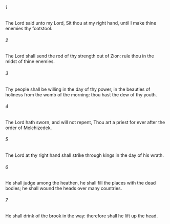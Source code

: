 ###### 1
The Lord said unto my Lord, Sit thou at my right hand, until I make thine enemies thy footstool.

###### 2
The Lord shall send the rod of thy strength out of Zion: rule thou in the midst of thine enemies.

###### 3
Thy people shall be willing in the day of thy power, in the beauties of holiness from the womb of the morning: thou hast the dew of thy youth.

###### 4
The Lord hath sworn, and will not repent, Thou art a priest for ever after the order of Melchizedek.

###### 5
The Lord at thy right hand shall strike through kings in the day of his wrath.

###### 6
He shall judge among the heathen, he shall fill the places with the dead bodies; he shall wound the heads over many countries.

###### 7
He shall drink of the brook in the way: therefore shall he lift up the head.

